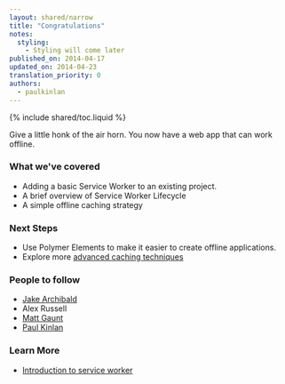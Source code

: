 ```yaml
---
layout: shared/narrow
title: "Congratulations"
notes:
  styling:
    - Styling will come later
published_on: 2014-04-17
updated_on: 2014-04-23
translation_priority: 0
authors:
  - paulkinlan
---
```


{% include shared/toc.liquid %}

Give a little honk of the air horn. You now have a web app that can work 
offline.

### What we've covered

* Adding a basic Service Worker to an existing project.
* A brief overview of Service Worker Lifecycle
* A simple offline caching strategy

### Next Steps

* Use Polymer Elements to make it easier to create offline applications.
* Explore more [advanced caching 
  techniques](https://jakearchibald.com/2014/offline-cookbook/)

### People to follow

* [Jake Archibald](https://twitter.com/jaffathecake)
* Alex Russell
* [Matt Gaunt](https://twitter.com/gauntface) 
* [Paul Kinlan](https://twitter.com/Paul_Kinlan)

### Learn More

* [Introduction to service 
  worker](http://www.html5rocks.com/en/tutorials/service-worker/introduction/)
  

